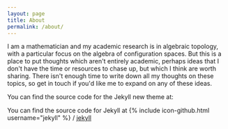 ```yaml
---
layout: page
title: About
permalink: /about/
---
```


I am a mathematician and my academic research is in algebraic topology, with a particular focus on the algebra of configuration spaces.  But this is a place to put thoughts which aren't entirely academic, perhaps ideas that I don't have the time or resources to chase up, but which I think are worth sharing.  There isn't enough time to write down all my thoughts on these topics, so get in touch if you'd like me to expand on any of these ideas.

You can find the source code for the Jekyll new theme at:

You can find the source code for Jekyll at
{% include icon-github.html username="jekyll" %} /
[jekyll](https://github.com/jekyll/jekyll)
